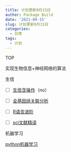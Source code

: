 ```yaml
---
title: 计划更新9月15日
author: Package Build
date: '2021-09-15'
slug: 计划更新9月15日
categories:
  - 日常
tags:
  - 计划
---
```

TOP

实现生物信息+神经网络的算法

生信

-   [ ] [生信含操作](https://www.bilibili.com/video/BV1of4y1i7uW?from=search&seid=6901614588662867571&spm_id_from=333.337.0.0)（no）

-   [ ] [全基因组关联分析](https://www.bilibili.com/video/BV1f44y1t7Jk?from=search&seid=6901614588662867571&spm_id_from=333.337.0.0)

-   [ ] [R语言进阶](https://www.bilibili.com/video/BV1ka4y1L7q7?spm_id_from=333.999.0.0)

-   [ ] [sci文献精读](https://www.bilibili.com/video/BV1gy4y1U7W6?spm_id_from=333.999.0.0)



机器学习

[python机器学习](https://www.bilibili.com/video/BV1nt411r7tj?p=7)
